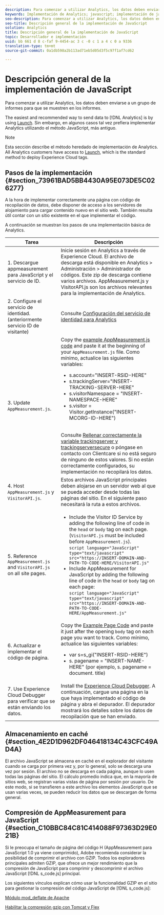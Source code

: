 ```yaml
---
description: Para comenzar a utilizar Analytics, los datos deben enviarse a un grupo de informes para que se muestren en los informes.
keywords: Implementación de Analytics; javascript; implementación de javascript; appmeasurement; descargar appmeasurement; Servicio de identidad; visitorapi. js; almacenamiento en caché; appmeasurement compression
seo-description: Para comenzar a utilizar Analytics, los datos deben enviarse a un grupo de informes para que se muestren en los informes.
seo-title: Descripción general de la implementación de JavaScript
solution: Analytics
title: Descripción general de la implementación de JavaScript
topic: Desarrollador e implementación
uuid: bb 661 d 8 c-faf 9-4454-ac 3 c -0 c 1 a 4 c 0 a 9336
translation-type: tm+mt
source-git-commit: 0a1db598a2b113ad71eb5d05d3f5c97f1af7cd62

---
```



# Descripción general de la implementación de JavaScript

Para comenzar a utilizar Analytics, los datos deben enviarse a un grupo de informes para que se muestren en los informes.

The easiest and recommended way to send data to [!DNL Analytics] is by using [Launch](/help/implement/implement-with-launch/create-analytics-property.md). Sin embargo, en algunos casos tal vez prefiera implementar Analytics utilizando el método JavaScript, más antiguo.

>[!NOTE]
>
>Esta sección describe el método heredado de implementación de Analytics. All Analytics customers have access to [Launch](/help/implement/implement-with-launch/create-analytics-property.md), which is the standard method to deploy Experience Cloud tags.

## Pasos de la implementación {#section_73961BAD5BB4430A95E073DE5C026277}

A la hora de implementar correctamente una página con código de recopilación de datos, debe disponer de acceso a los servidores de alojamiento para cargar contenido nuevo en el sitio web. También resulta útil contar con un sitio existente en el que implementar el código.

A continuación se muestran los pasos de una implementación básica de Analytics.

| Tarea | Descripción |
|--- |--- |
| 1. Descargue appmeasurement para JavaScript y el servicio de ID. | Inicie sesión en Analytics a través de Experience Cloud. El archivo de descarga está disponible en Analytics &gt; Administración &gt; Administrador de códigos. Este zip de descarga contiene varios archivos.  AppMeasurement.js y VisitorAPI.js son los archivos relevantes para la implementación de Analytics. |
| 2. Configure el servicio de identidad. (anteriormente servicio ID de visitante) | Consulte [Configuración del servicio de identidad para Analytics](https://docs.adobe.com/content/help/en/id-service/using/home.html) |
| 3. Update `AppMeasurement.js`. | Copy the [example AppMeasurement.js code](https://docs.adobe.com/content/help/en/analytics/implementation/javascript-implementation/appmeasure-mjs-pagecode.html#section_4351543F2D6049218E18B48769D471E2) and paste it at the beginning of your `AppMeasurement.js` file. Como mínimo, actualice las siguientes variables:<ul><li>s.account="INSERT-RSID-HERE"</li><li>s.trackingServer="INSERT-TRACKING-SERVER-HERE"</li><li>s.visitorNamespace = "INSERT-NAMESPACE-HERE"</li><li>s.visitor = Visitor.getInstance("INSERT-MCORG-ID-HERE")</li></ul><br>Consulte [Rellenar correctamente la variable trackingserver y trackingserversecure](https://helpx.adobe.com/analytics/kb/determining-data-center.html) o póngase en contacto con Clientcare si no está seguro de ninguno de estos valores. Si no están correctamente configurados, su implementación no recopilará los datos.</br> |
| 4. Host `AppMeasurement.js` y `VisitorAPI.js`. | Estos archivos JavaScript principales deben alojarse en un servidor web al que se pueda acceder desde todas las páginas del sitio. En el siguiente paso necesitará la ruta a estos archivos. |
| 5. Reference `AppMeasurement.js` and `VisitorAPI.js`  on all site pages. | <ul><li>Include the Visitor ID Service by adding the following line of code in the `head` or `body` tag on each page. (`VisitorAPI.js` must be included before `AppMeasurement.js`).<br>`script language="JavaScript" type="text/javascript" src="https://INSERT-DOMAIN-AND-PATH-TO-CODE-HERE/VisitorAPI.js"`</br></li><li>Include AppMeasurement for JavaScript by adding the following line of code in the `head` or `body` tag on each page:<br>`script language="JavaScript" type="text/javascript"  src="https://INSERT-DOMAIN-AND-PATH-TO-CODE-HERE/AppMeasurement.js"`</br></li></ul> |
| 6. Actualizar e implementar el código de página. | Copy the [Example Page Code](https://docs.adobe.com/content/help/en/analytics/implementation/javascript-implementation/appmeasure-mjs-pagecode.html#section_042412C29CC249E298F19B2BC2F43CE7) and paste it just after the opening `body` tag on each page you want to track. Como mínimo, actualice las siguientes variables:<ul><li>var s=s_gi("INSERT-RSID-HERE")</li><li>s. pagename = "INSERT-NAME-HERE" (por ejemplo, s. pagename = document. title)</li></ul> |
| 7. Use Experience Cloud Debugger para verificar que se están enviando los datos. | Install the [Experience Cloud Debugger](https://docs.adobe.com/content/help/en/analytics/implementation/testing-and-validation/debugger.html#concept_B26FFE005EDD4E0FACB3117AE3E95AA2). A continuación, cargue una página en la que haya implementado el código de página y abra el depurador. El depurador mostrará los detalles sobre los datos de recopilación que se han enviado. |

## Almacenamiento en caché {#section_4E2D1D962DF046418134C43CFC49AD4A}

El archivo JavaScript se almacena en caché en el explorador del visitante cuando se carga por primera vez y, por lo general, solo se descarga una vez por sesión. El archivo no se descarga en cada página, aunque lo usen todas las páginas del sitio. El cálculo promedio indica que, en la mayoría de sitios web, se registran varias vistas de página por sesión por usuario. De este modo, si se transfieren a este archivo los elementos JavaScript que se usan varias veces, se pueden reducir los datos que se descargan de forma general.

## Compresión de AppMeasurement para JavaScript {#section_C10BBC84C81C414088F97363D29E021B}

Si le preocupa el tamaño de página del código H (AppMeasurement para JavaScript 1.0 ya viene comprimido), Adobe recomienda considerar la posibilidad de comprimir el archivo con GZIP. Todos los exploradores principales admiten GZIP, que ofrece un mejor rendimiento que la compresión de JavaScript para comprimir y descomprimir el archivo JavaScript [!DNL s_code.js] principal.

Los siguientes vínculos explican cómo usar la funcionalidad GZIP en el sitio para gestionar la compresión del código JavaScript de [!DNL s_code.js]:

[Módulo mod_deflate de Apache](https://httpd.apache.org/docs/2.0/mod/mod_deflate.html)

[Habilitar la compresión gzip con Tomcat y Flex](https://www.cubicleman.com/2007/04/06/enabling-gzip-compression-with-tomcat-and-flex/)
